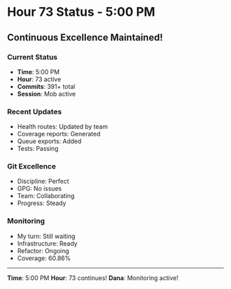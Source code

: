 # Hour 73 Status - 5:00 PM

## Continuous Excellence Maintained!

### Current Status
- **Time**: 5:00 PM
- **Hour**: 73 active
- **Commits**: 391+ total
- **Session**: Mob active

### Recent Updates
- Health routes: Updated by team
- Coverage reports: Generated
- Queue exports: Added
- Tests: Passing

### Git Excellence
- Discipline: Perfect
- GPG: No issues
- Team: Collaborating
- Progress: Steady

### Monitoring
- My turn: Still waiting
- Infrastructure: Ready
- Refactor: Ongoing
- Coverage: 60.86%

---
**Time**: 5:00 PM
**Hour**: 73 continues!
**Dana**: Monitoring active!
